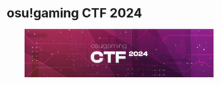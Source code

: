 # osu!gaming CTF 2024

<figure><img src="../../.gitbook/assets/image (1) (1) (1).png" alt=""><figcaption></figcaption></figure>
